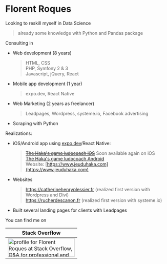 # Florent Roques

Looking to reskill myself in Data Science
> already some knowledge with Python and Pandas package

Consulting in
- Web development (8 years)
  > HTML, CSS  
  > PHP, Symfony 2 & 3  
  > Javascript, jQuery, React  
- Mobile app development (1 year)  
  > expo.dev, React Native  
- Web Marketing (2 years as freelancer)  
  > Leadpages, Wordpress, systeme.io, Facebook advertising  
- Scraping with Python

Realizations:  
- iOS/Android app using [expo.dev](https://expo.dev/@florentroques)/React Native:
  >~~[The Haka's game ludocoach iOS](https://apps.apple.com/us/app/the-hakas-game-ludocoach/id1289735068)~~ Soon available again on iOS  
  >[The Haka's game ludocoach Android](https://play.google.com/store/apps/details?id=com.marckucharz.jeuduhakaludocoach)  
  >Website: [https://www.jeuduhaka.com](https://www.jeuduhaka.com)
- Websites
  > https://catherinehenryplessier.fr (realized first version with Wordpress and Divi)  
  > https://rucherdescanon.fr (realized first version with systeme.io)
- Built several landing pages for clients with Leadpages
  

You can find me on  

| Stack Overflow   |
| ---------------  |
| <a href="https://stackoverflow.com/users/1152843/florent-roques"><img src="https://stackoverflow.com/users/flair/1152843.png" width="208" height="58" alt="profile for Florent Roques at Stack Overflow, Q&amp;A for professional and enthusiast programmers" title="profile for Florent Roques at Stack Overflow, Q&amp;A for professional and enthusiast programmers"></a>     |
